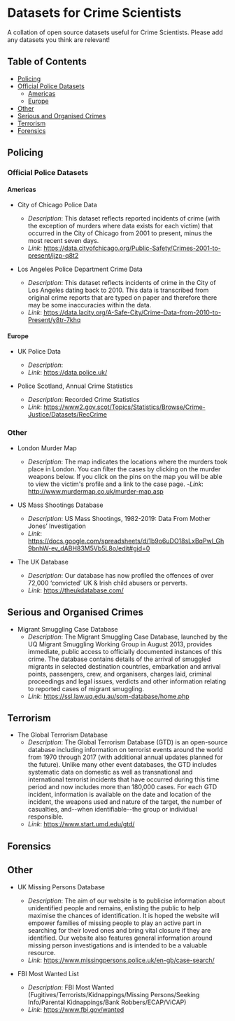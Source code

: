 # Datasets for Crime Scientists
A collation of open source datasets useful for Crime Scientists. Please add any datasets you think are relevant!

## Table of Contents
- [Policing](#policing)
 - [Official Police Datasets](#official-police-datasets)
    + [Americas](#americas)
    + [Europe](#europe)
 - [Other](#other)
- [Serious and Organised Crimes](#serious-and-organised-crimes)
- [Terrorism](#terrorism)
- [Forensics](#forensics)

## Policing

### Official Police Datasets
#### Americas
* City of Chicago Police Data
  - *Description*: This dataset reflects reported incidents of crime (with the exception of murders where data exists for each victim) that occurred in the City of Chicago from 2001 to present, minus the most recent seven days. 
  - *Link*: https://data.cityofchicago.org/Public-Safety/Crimes-2001-to-present/ijzp-q8t2
 
* Los Angeles Police Department Crime Data
  - *Description*: This dataset reflects incidents of crime in the City of Los Angeles dating back to 2010. This data is transcribed from original crime reports that are typed on paper and therefore there may be some inaccuracies within the data.
  - *Link*: https://data.lacity.org/A-Safe-City/Crime-Data-from-2010-to-Present/y8tr-7khq

#### Europe
* UK Police Data
  - *Description*:
  - *Link*: https://data.police.uk/
  
* Police Scotland, Annual Crime Statistics
  - *Description*: Recorded Crime Statistics
  - *Link*: https://www2.gov.scot/Topics/Statistics/Browse/Crime-Justice/Datasets/RecCrime
  
 ### Other
 * London Murder Map
   - *Description*: The map indicates the locations where the murders took place in London. You can filter the cases by clicking on the murder weapons below. If you click on the pins on the map you will be able to view the victim's profile and a link to the case page.
   -*Link*: http://www.murdermap.co.uk/murder-map.asp
  
* US Mass Shootings Database
  - *Description*: US Mass Shootings, 1982-2019: Data From Mother Jones’ Investigation
  - *Link*: https://docs.google.com/spreadsheets/d/1b9o6uDO18sLxBqPwl_Gh9bnhW-ev_dABH83M5Vb5L8o/edit#gid=0
  
* The UK Database
  - *Description*: Our database has now profiled the offences of over 72,000 ‘convicted’ UK & Irish child abusers or perverts.
  - *Link*: https://theukdatabase.com/  

## Serious and Organised Crimes
* Migrant Smuggling Case Database
  - *Description*: The Migrant Smuggling Case Database, launched by the UQ Migrant Smuggling Working Group in August 2013, provides immediate, public access to officially documented instances of this crime. The database contains details of the arrival of smuggled migrants in selected destination countries, embarkation and arrival points, passengers, crew, and organisers, charges laid, criminal proceedings and legal issues, verdicts and other information relating to reported cases of migrant smuggling.
  - *Link*: https://ssl.law.uq.edu.au/som-database/home.php
  
  
## Terrorism
* The Global Terrorism Database
  - *Description*: The Global Terrorism Database (GTD) is an open-source database including information on terrorist events around the world from 1970 through 2017 (with additional annual updates planned for the future). Unlike many other event databases, the GTD includes systematic data on domestic as well as transnational and international terrorist incidents that have occurred during this time period and now includes more than 180,000 cases. For each GTD incident, information is available on the date and location of the incident, the weapons used and nature of the target, the number of casualties, and--when identifiable--the group or individual responsible.
  - *Link*: https://www.start.umd.edu/gtd/

## Forensics


## Other
* UK Missing Persons Database
  - *Description*: The aim of our website is to publicise information about unidentified people and remains, enlisting the public to help maximise the chances of identification. It is hoped the website will empower families of missing people to play an active part in searching for their loved ones and bring vital closure if they are identified. Our website also features general information around missing person investigations and is intended to be a valuable resource.
  - *Link*: https://www.missingpersons.police.uk/en-gb/case-search/
  
* FBI Most Wanted List
  - *Description*: FBI Most Wanted (Fugitives/Terrorists/Kidnappings/Missing Persons/Seeking Info/Parental Kidnappings/Bank Robbers/ECAP/ViCAP)
  - *Link*: https://www.fbi.gov/wanted


